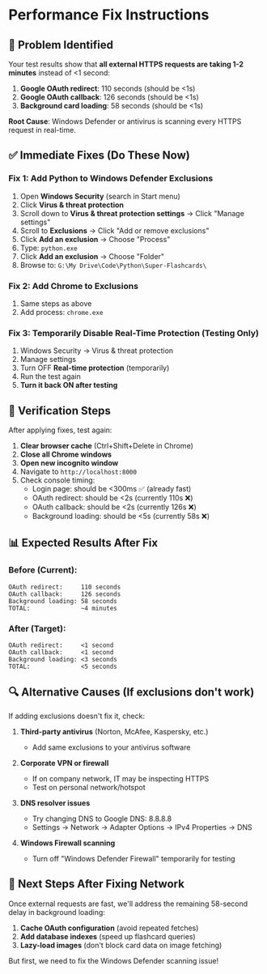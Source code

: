 # Performance Fix Instructions

## 🎯 Problem Identified

Your test results show that **all external HTTPS requests are taking 1-2 minutes** instead of <1 second:

1. **Google OAuth redirect**: 110 seconds (should be <1s)
2. **Google OAuth callback**: 126 seconds (should be <1s)  
3. **Background card loading**: 58 seconds (should be <1s)

**Root Cause**: Windows Defender or antivirus is scanning every HTTPS request in real-time.

## ✅ Immediate Fixes (Do These Now)

### Fix 1: Add Python to Windows Defender Exclusions

1. Open **Windows Security** (search in Start menu)
2. Click **Virus & threat protection**
3. Scroll down to **Virus & threat protection settings** → Click "Manage settings"
4. Scroll to **Exclusions** → Click "Add or remove exclusions"
5. Click **Add an exclusion** → Choose "Process"
6. Type: `python.exe`
7. Click **Add an exclusion** → Choose "Folder"
8. Browse to: `G:\My Drive\Code\Python\Super-Flashcards\`

### Fix 2: Add Chrome to Exclusions

1. Same steps as above
2. Add process: `chrome.exe`

### Fix 3: Temporarily Disable Real-Time Protection (Testing Only)

1. Windows Security → Virus & threat protection
2. Manage settings
3. Turn OFF **Real-time protection** (temporarily)
4. Run the test again
5. **Turn it back ON after testing**

## 🔬 Verification Steps

After applying fixes, test again:

1. **Clear browser cache** (Ctrl+Shift+Delete in Chrome)
2. **Close all Chrome windows**
3. **Open new incognito window**
4. Navigate to `http://localhost:8000`
5. Check console timing:
   - Login page: should be <300ms ✅ (already fast)
   - OAuth redirect: should be <2s (currently 110s ❌)
   - OAuth callback: should be <2s (currently 126s ❌)
   - Background loading: should be <5s (currently 58s ❌)

## 📊 Expected Results After Fix

### Before (Current):
```
OAuth redirect:     110 seconds
OAuth callback:     126 seconds
Background loading: 58 seconds
TOTAL:              ~4 minutes
```

### After (Target):
```
OAuth redirect:     <1 second
OAuth callback:     <1 second
Background loading: <3 seconds
TOTAL:              <5 seconds
```

## 🔍 Alternative Causes (If exclusions don't work)

If adding exclusions doesn't fix it, check:

1. **Third-party antivirus** (Norton, McAfee, Kaspersky, etc.)
   - Add same exclusions to your antivirus software
   
2. **Corporate VPN or firewall**
   - If on company network, IT may be inspecting HTTPS
   - Test on personal network/hotspot
   
3. **DNS resolver issues**
   - Try changing DNS to Google DNS: 8.8.8.8
   - Settings → Network → Adapter Options → IPv4 Properties → DNS

4. **Windows Firewall scanning**
   - Turn off "Windows Defender Firewall" temporarily for testing

## 🎯 Next Steps After Fixing Network

Once external requests are fast, we'll address the remaining 58-second delay in background loading:

1. **Cache OAuth configuration** (avoid repeated fetches)
2. **Add database indexes** (speed up flashcard queries)
3. **Lazy-load images** (don't block card data on image fetching)

But first, we need to fix the Windows Defender scanning issue!

